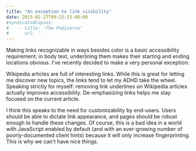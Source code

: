 ```yaml
---
title: "An exception to link visibility"
date: 2023-02-27T09:22:13-08:00
#syndicatedCopies:
#    - title: 'The Fediverse'
#      url: ''
---
```

Making links recognizable in ways besides color is a basic accessibility requirement; in body text, underlining them makes their starting and ending locations obvious. I've recently decided to make a very personal exception:

Wikipedia articles are full of interesting links. While this is great for letting me discover new topics, the links tend to let my ADHD take the wheel. Speaking strictly for myself: removing link underlines on Wikipedia articles actually improves accessibility. De-emphasizing links helps me stay focused on the current article.

I think this speaks to the need for customizability by end-users. Users should be able to dictate link appearance, and pages should be robust enough to handle these changes. Of course, this is a bad idea in a world with JavaScript enabled by default (and with an ever-growing number of poorly-documented client hints) because it will only increase fingerprinting. This is why we can't have nice things.

